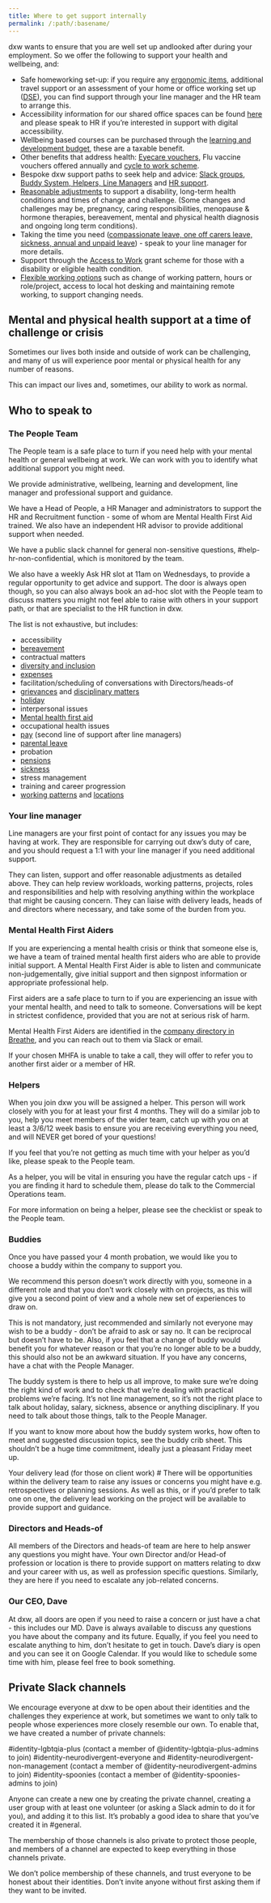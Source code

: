```yaml
---
title: Where to get support internally
permalink: /:path/:basename/
--- 
```


 dxw wants to ensure that you are well set up andlooked after during your employment. So we offer the following to support your health and wellbeing, and:

* Safe homeworking set-up: if you require any [ergonomic items](/working-here/getting-things-you-need/), additional travel support or an assessment of your home or office working set up ([DSE](https://www.hse.gov.uk/msd/dse/)), you can find support through your line manager and the HR team to arrange this.
* Accessibility information for our shared office spaces can be found [here](/guides/office-accessibility) and please speak to HR if you’re interested in support with digital accessibility.
* Wellbeing based courses can be purchased through the [learning and development budget](/working-here/supporting-your-development-and-wellbeing/#learning-and-development), these are a taxable benefit.
* Other benefits that address health: [Eyecare vouchers](/working-here/supporting-your-development-and-wellbeing/#eyecare-vouchers), Flu vaccine vouchers offered annually and [cycle to work scheme](/working-here/supporting-your-development-and-wellbeing/#cycle-to-work-scheme).
* Bespoke dxw support paths to seek help and advice: [Slack groups](https://docs.google.com/document/d/1rIHYqFdEWSmjkUyScx-tIpoFrICO1hG7-SDnSLOR3JM/edit), [Buddy System, Helpers, Line Managers](/working-here/supporting-your-development-and-wellbeing/#other-support-paths) and [HR support](/working-here/supporting-your-development-and-wellbeing/#people-and-hr-team).
* [Reasonable adjustments](/working-here/pay-pension-and-benefits/#sickness) to support a disability, long-term health conditions and times of change and challenge. (Some changes and challenges may be, pregnancy, caring responsibilities, menopause & hormone therapies, bereavement, mental and physical health diagnosis and ongoing long term conditions).
* Taking the time you need ([compassionate leave, one off carers leave, sickness, annual and unpaid leave](/working-here/pay-pension-and-benefits/)) - speak to your line manager for more details.
* Support through the [Access to Work](https://www.gov.uk/access-to-work) grant scheme for those with a disability or eligible health condition.
* [Flexible working options](/working-here/pay-pension-and-benefits/#flexible-working) such as change of working pattern, hours or role/project, access to local hot desking and maintaining remote working, to support changing needs.

## Mental and physical health support at a time of challenge or crisis

Sometimes our lives both inside and outside of work can be challenging, and many of us will experience poor mental or physical health for any number of reasons.

This can impact our lives and, sometimes, our ability to work as normal. 

## Who to speak to 

### The People Team 

The People team is a safe place to turn if you need help with your mental health or general wellbeing at work. We can work with you to identify what additional support you might need.

We provide administrative, wellbeing, learning and development, line manager and professional support and guidance.

We have a Head of People, a HR Manager and administrators to support the HR and Recruitment function - some of whom are Mental Health First Aid trained. We also have an independent HR advisor to provide additional support when needed.

We have a public slack channel for general non-sensitive questions, #help-hr-non-confidential, which is monitored by the team.

We also have a weekly Ask HR slot at 11am on Wednesdays, to provide a regular opportunity to get advice and support. The door is always open though, so you can also always book an ad-hoc slot with the People team to discuss matters you might not feel able to raise with others in your support path, or that are specialist to the HR function in dxw.

The list is not exhaustive, but includes:

* accessibility
* [bereavement](staff-handbook/leave/#compassionate-leave)
* contractual matters
* [diversity and inclusion](staff-handbook/policies/inclusion-diversity-equality/)
* [expenses](staff-handbook/claiming-expenses/)
* facilitation/scheduling of conversations with Directors/heads-of
* [grievances](staff-handbook/grievances/) and [disciplinary matters](staff-handbook/disciplinary-procedure/)
* [holiday](staff-handbook/leave/#holiday)
* interpersonal issues
* [Mental health first aid](wellbeing/where-to-get-support-internally/#mental-health-first-aiders)
* occupational health issues
* [pay](pay-pension-and-benefits/pay/) (second line of support after line managers)
* [parental leave](staff-handbook/policies/parental-leave-policy/)
* probation
* [pensions](pay-pension-and-benefits/pension/)
* [sickness](staff-handbook/policies/sickness-policy/)
* stress management
* training and career progression
* [working patterns](staff-handbook/flexible-working/) and [locations](staff-handbook/when-and-where-you-work/)

### Your line manager 

Line managers are your first point of contact for any issues you may be having at work. They are responsible for carrying out dxw’s duty of care, and you should request a 1:1 with your line manager if you need additional support. 

They can listen, support and offer reasonable adjustments as detailed above. They can help review workloads, working patterns, projects, roles and responsibilities and help with resolving anything within the workplace that might be causing concern. They can liaise with delivery leads, heads of and directors where necessary, and take some of the burden from you.

### Mental Health First Aiders 

If you are experiencing a mental health crisis or think that someone else is, we have a team of trained mental health first aiders who are able to provide initial support. A Mental Health First Aider is able to listen and communicate non-judgementally, give initial support and then signpost information or appropriate professional help. 

First aiders are a safe place to turn to if you are experiencing an issue with your mental health, and need to talk to someone. Conversations will be kept in strictest confidence, provided that you are not at serious risk of harm.

Mental Health First Aiders are identified in the [company directory in Breathe](https://hr.breathehr.com/employees/directory?name=&company_department_id=&company_division_id=&mh=true), and you can reach out to them via Slack or email.

I﻿f your chosen MHFA is unable to take a call, they will offer to refer you to another first aider or a member of HR. 

### Helpers 

When you join dxw you will be assigned a helper. This person will work closely with you for at least your first 4 months. They will do a similar job to you, help you meet members of the wider team, catch up with you on at least a 3/6/12 week basis to ensure you are receiving everything you need, and will NEVER get bored of your questions!

If you feel that you’re not getting as much time with your helper as you’d like, please speak to the People team.

As a helper, you will be vital in ensuring you have the regular catch ups - if you are finding it hard to schedule them, please do talk to the Commercial Operations team.

For more information on being a helper, please see the checklist or speak to the People team.

### Buddies 

Once you have passed your 4 month probation, we would like you to choose a buddy within the company to support you.

We recommend this person doesn’t work directly with you, someone in a different role and that you don’t work closely with on projects, as this will give you a second point of view and a whole new set of experiences to draw on.

This is not mandatory, just recommended and similarly not everyone may wish to be a buddy - don’t be afraid to ask or say no. It can be reciprocal but doesn’t have to be. Also, if you feel that a change of buddy would benefit you for whatever reason or that you’re no longer able to be a buddy, this should also not be an awkward situation. If you have any concerns, have a chat with the People Manager.

The buddy system is there to help us all improve, to make sure we’re doing the right kind of work and to check that we’re dealing with practical problems we’re facing. It’s not line management, so it’s not the right place to talk about holiday, salary, sickness, absence or anything disciplinary. If you need to talk about those things, talk to the People Manager.

If you want to know more about how the buddy system works, how often to meet and suggested discussion topics, see the buddy crib sheet. This shouldn’t be a huge time commitment, ideally just a pleasant Friday meet up.

Your delivery lead (for those on client work) #
There will be opportunities within the delivery team to raise any issues or concerns you might have e.g. retrospectives or planning sessions. As well as this, or if you’d prefer to talk one on one, the delivery lead working on the project will be available to provide support and guidance.

### Directors and Heads-of 

All members of the Directors and heads-of team are here to help answer any questions you might have. Your own Director and/or Head-of profession or location is there to provide support on matters relating to dxw and your career with us, as well as profession specific questions. Similarly, they are here if you need to escalate any job-related concerns.

### Our CEO, Dave 

At dxw, all doors are open if you need to raise a concern or just have a chat - this includes our MD. Dave is always available to discuss any questions you have about the company and its future. Equally, if you feel you need to escalate anything to him, don’t hesitate to get in touch. Dave’s diary is open and you can see it on Google Calendar. If you would like to schedule some time with him, please feel free to book something.


## Private Slack channels 

We encourage everyone at dxw to be open about their identities and the challenges they experience at work, but sometimes we want to only talk to people whose experiences more closely resemble our own. To enable that, we have created a number of private channels:

#identity-lgbtqia-plus (contact a member of @identity-lgbtqia-plus-admins to join)
#identity-neurodivergent-everyone and #identity-neurodivergent-non-management (contact a member of @identity-neurodivergent-admins to join)
#identity-spoonies (contact a member of @identity-spoonies-admins to join)

Anyone can create a new one by creating the private channel, creating a user group with at least one volunteer (or asking a Slack admin to do it for you), and adding it to this list. It’s probably a good idea to share that you’ve created it in #general.

The membership of those channels is also private to protect those people, and members of a channel are expected to keep everything in those channels private.

We don’t police membership of these channels, and trust everyone to be honest about their identities. Don’t invite anyone without first asking them if they want to be invited.